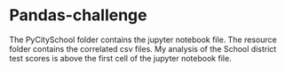 # Pandas-challenge
The PyCitySchool folder contains the jupyter notebook file. The resource folder contains the correlated csv files.
My analysis of the School district test scores is above the first cell of the jupyter notebook file.

